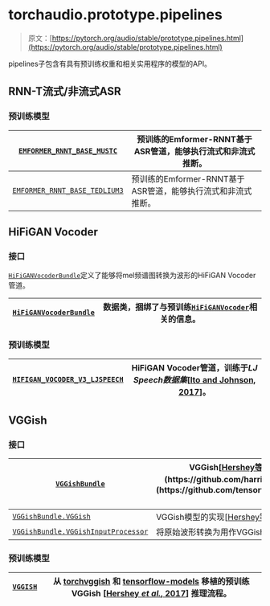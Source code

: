 # torchaudio.prototype.pipelines

> 原文：[https://pytorch.org/audio/stable/prototype.pipelines.html](https://pytorch.org/audio/stable/prototype.pipelines.html)

pipelines子包含有具有预训练权重和相关实用程序的模型的API。

## RNN-T流式/非流式ASR[](#rnn-t-streaming-non-streaming-asr "跳转到此标题")

### 预训练模型[](#pretrained-models "跳转到此标题")

| [`EMFORMER_RNNT_BASE_MUSTC`](generated/torchaudio.prototype.pipelines.EMFORMER_RNNT_BASE_MUSTC.html#torchaudio.prototype.pipelines.EMFORMER_RNNT_BASE_MUSTC "torchaudio.prototype.pipelines.EMFORMER_RNNT_BASE_MUSTC") | 预训练的Emformer-RNNT基于ASR管道，能够执行流式和非流式推断。 |
| --- | --- |
| [`EMFORMER_RNNT_BASE_TEDLIUM3`](generated/torchaudio.prototype.pipelines.EMFORMER_RNNT_BASE_TEDLIUM3.html#torchaudio.prototype.pipelines.EMFORMER_RNNT_BASE_TEDLIUM3 "torchaudio.prototype.pipelines.EMFORMER_RNNT_BASE_TEDLIUM3") | 预训练的Emformer-RNNT基于ASR管道，能够执行流式和非流式推断。 |

## HiFiGAN Vocoder[](#hifigan-vocoder "跳转到此标题")

### 接口[](#interface "跳转到此标题")

[`HiFiGANVocoderBundle`](generated/torchaudio.prototype.pipelines.HiFiGANVocoderBundle.html#torchaudio.prototype.pipelines.HiFiGANVocoderBundle "torchaudio.prototype.pipelines.HiFiGANVocoderBundle")定义了能够将mel频谱图转换为波形的HiFiGAN Vocoder管道。

| [`HiFiGANVocoderBundle`](generated/torchaudio.prototype.pipelines.HiFiGANVocoderBundle.html#torchaudio.prototype.pipelines.HiFiGANVocoderBundle "torchaudio.prototype.pipelines.HiFiGANVocoderBundle") | 数据类，捆绑了与预训练[`HiFiGANVocoder`](generated/torchaudio.prototype.models.HiFiGANVocoder.html#torchaudio.prototype.models.HiFiGANVocoder "torchaudio.prototype.models.HiFiGANVocoder")相关的信息。 |
| --- | --- |

### 预训练模型[](#id1 "跳转到此标题")

| [`HIFIGAN_VOCODER_V3_LJSPEECH`](generated/torchaudio.prototype.pipelines.HIFIGAN_VOCODER_V3_LJSPEECH.html#torchaudio.prototype.pipelines.HIFIGAN_VOCODER_V3_LJSPEECH "torchaudio.prototype.pipelines.HIFIGAN_VOCODER_V3_LJSPEECH") | HiFiGAN Vocoder管道，训练于*LJ Speech数据集*[[Ito and Johnson, 2017](references.html#id7 "Keith Ito and Linda Johnson. The lj speech dataset. \url https://keithito.com/LJ-Speech-Dataset/, 2017.")]。 |
| --- | --- |

## VGGish[](#vggish "跳转到此标题")

### 接口[](#id3 "跳转到此标题")

| [`VGGishBundle`](generated/torchaudio.prototype.pipelines.VGGishBundle.html#torchaudio.prototype.pipelines.VGGishBundle "torchaudio.prototype.pipelines.VGGishBundle") | VGGish[[Hershey等人，2017](references.html#id70 "Shawn Hershey, Sourish Chaudhuri, Daniel P. W. Ellis, Jort F. Gemmeke, Aren Jansen, Channing Moore, Manoj Plakal, Devin Platt, Rif A. Saurous, Bryan Seybold, Malcolm Slaney, Ron Weiss, and Kevin Wilson. Cnn architectures for large-scale audio classification. In International Conference on Acoustics, Speech and Signal Processing (ICASSP). 2017\. URL: https://arxiv.org/abs/1609.09430.")]推断管道，从[torchvggish](https://github.com/harritaylor/torchvggish)和[tensorflow-models](https://github.com/tensorflow/models/tree/master/research/audioset)移植而来。 |
| --- | --- |
| [`VGGishBundle.VGGish`](generated/torchaudio.prototype.pipelines.VGGishBundle.VGGish.html#torchaudio.prototype.pipelines.VGGishBundle.VGGish "torchaudio.prototype.pipelines.VGGishBundle.VGGish") | VGGish模型的实现[[Hershey等人，2017](references.html#id70 "Shawn Hershey, Sourish Chaudhuri, Daniel P. W. Ellis, Jort F. Gemmeke, Aren Jansen, Channing Moore, Manoj Plakal, Devin Platt, Rif A. Saurous, Bryan Seybold, Malcolm Slaney, Ron Weiss, and Kevin Wilson. Cnn architectures for large-scale audio classification. In International Conference on Acoustics, Speech and Signal Processing (ICASSP). 2017\. URL: https://arxiv.org/abs/1609.09430.")]。 |
| [`VGGishBundle.VGGishInputProcessor`](generated/torchaudio.prototype.pipelines.VGGishBundle.VGGishInputProcessor.html#torchaudio.prototype.pipelines.VGGishBundle.VGGishInputProcessor "torchaudio.prototype.pipelines.VGGishBundle.VGGishInputProcessor") | 将原始波形转换为用作VGGish输入的示例批次。 |

### 预训练模型

| [`VGGISH`](generated/torchaudio.prototype.pipelines.VGGISH.html#torchaudio.prototype.pipelines.VGGISH "torchaudio.prototype.pipelines.VGGISH") | 从 [torchvggish](https://github.com/harritaylor/torchvggish) 和 [tensorflow-models](https://github.com/tensorflow/models/tree/master/research/audioset) 移植的预训练VGGish [[Hershey *et al.*, 2017](references.html#id70 "Shawn Hershey, Sourish Chaudhuri, Daniel P. W. Ellis, Jort F. Gemmeke, Aren Jansen, Channing Moore, Manoj Plakal, Devin Platt, Rif A. Saurous, Bryan Seybold, Malcolm Slaney, Ron Weiss, and Kevin Wilson. Cnn architectures for large-scale audio classification. In International Conference on Acoustics, Speech and Signal Processing (ICASSP). 2017\. URL: https://arxiv.org/abs/1609.09430.")] 推理流程。 |
| --- | --- |
